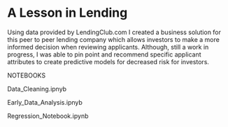 # A Lesson in Lending 

Using data provided by LendingClub.com I created a business solution for this peer to peer lending company which allows investors to make a more informed decision when reviewing applicants.  Although, still a work in progress, I was able to pin point and recommend specific applicant attributes to create predictive models for decreased risk for investors.   


NOTEBOOKS 

Data_Cleaning.ipnyb

Early_Data_Analysis.ipnyb

Regression_Notebook.ipynb

